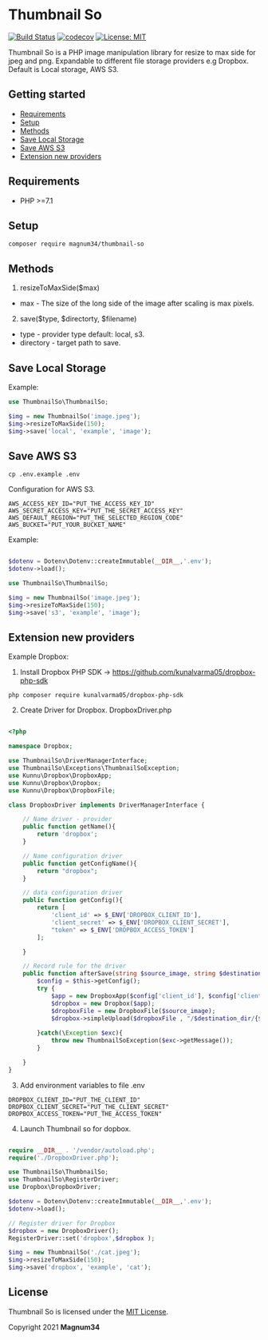 # Thumbnail So

[![Build Status](https://travis-ci.com/Magnum34/Thumbnail-so.svg?branch=main)](https://travis-ci.com/Magnum34/Thumbnail-so)
[![codecov](https://codecov.io/gh/Magnum34/Thumbnail-so/branch/main/graph/badge.svg?token=uNydmJRFvB)](https://codecov.io/gh/Magnum34/Thumbnail-so)
[![License: MIT](https://img.shields.io/badge/License-MIT-yellow.svg)](https://opensource.org/licenses/MIT)



Thumbnail So is a PHP image manipulation library  for resize to max side for jpeg and png.
Expandable to different file storage providers e.g Dropbox.
Default is Local storage, AWS S3.

## Getting started

* [Requirements](#requirements)
* [Setup](#setup)
* [Methods](#methods)
* [Save Local Storage](#save-local-storage)
* [Save AWS S3](#save-aws-s3)
* [Extension new providers](#extension-new-providers)

## Requirements

* PHP >=7.1 

## Setup

```
composer require magnum34/thumbnail-so
```
## Methods 

1. resizeToMaxSide($max)

* max -  The size of the long side of the image after scaling is max pixels.

2. save($type, $directorty, $filename)
* type - provider type default: local, s3.
* directory - target path to save.


## Save Local Storage


Example:
```php
use ThumbnailSo\ThumbnailSo;

$img = new ThumbnailSo('image.jpeg');
$img->resizeToMaxSide(150);
$img->save('local', 'example', 'image');

```

## Save AWS S3


```
cp .env.example .env
```

Configuration for AWS S3.
```
AWS_ACCESS_KEY_ID="PUT_THE_ACCESS_KEY_ID"  
AWS_SECRET_ACCESS_KEY="PUT_THE_SECRET_ACCESS_KEY"
AWS_DEFAULT_REGION="PUT_THE_SELECTED_REGION_CODE"
AWS_BUCKET="PUT_YOUR_BUCKET_NAME"
```

Example:
```php

$dotenv = Dotenv\Dotenv::createImmutable(__DIR__,'.env');
$dotenv->load();

use ThumbnailSo\ThumbnailSo;

$img = new ThumbnailSo('image.jpeg');
$img->resizeToMaxSide(150);
$img->save('s3', 'example', 'image');

```

## Extension new providers

Example Dropbox:

1. Install Dropbox PHP SDK ->  https://github.com/kunalvarma05/dropbox-php-sdk

```
php composer require kunalvarma05/dropbox-php-sdk
```

2. Create Driver for Dropbox. 
DropboxDriver.php
```php

<?php

namespace Dropbox;

use ThumbnailSo\DriverManagerInterface;
use ThumbnailSo\Exceptions\ThumbnailSoException;
use Kunnu\Dropbox\DropboxApp;
use Kunnu\Dropbox\Dropbox;
use Kunnu\Dropbox\DropboxFile;

class DropboxDriver implements DriverManagerInterface {

    // Name driver - provider
    public function getName(){
        return 'dropbox';
    }

    // Name configuration driver
    public function getConfigName(){
        return "dropbox";
    }

    // data configuration driver
    public function getConfig(){
        return [
            'client_id' => $_ENV['DROPBOX_CLIENT_ID'],
            'client_secret' => $_ENV['DROPBOX_CLIENT_SECRET'],
            "token" => $_ENV['DROPBOX_ACCESS_TOKEN']
        ];

    }

    // Record rule for the driver
    public function afterSave(string $source_image, string $destination_dir, string $destination_name, string $extension){
        $config = $this->getConfig();
        try {
            $app = new DropboxApp($config['client_id'], $config['client_secret'],$config['token']);
            $dropbox = new Dropbox($app);
            $dropboxFile = new DropboxFile($source_image);
            $dropbox->simpleUpload($dropboxFile , "/$destination_dir/{$destination_name}.{$extension}", ['autorename' => true]);
           
        }catch(\Exception $exc){
            throw new ThumbnailSoException($exc->getMessage());
        }

    }
}
```

3. Add environment variables to file .env

```
DROPBOX_CLIENT_ID="PUT_THE_CLIENT_ID"
DROPBOX_CLIENT_SECRET="PUT_THE_CLIENT_SECRET"
DROPBOX_ACCESS_TOKEN="PUT_THE_ACCESS_TOKEN"
```

4. Launch Thumbnail so for dopbox.

```php

require __DIR__ . '/vendor/autoload.php';
require('./DropboxDriver.php');

use ThumbnailSo\ThumbnailSo;
use ThumbnailSo\RegisterDriver;
use Dropbox\DropboxDriver;

$dotenv = Dotenv\Dotenv::createImmutable(__DIR__,'.env');
$dotenv->load();

// Register driver for Dropbox
$dropbox = new DropboxDriver();
RegisterDriver::set('dropbox',$dropbox );

$img = new ThumbnailSo('./cat.jpeg');
$img->resizeToMaxSide(150);
$img->save('dropbox', 'example', 'cat');


```


## License

Thumbnail So is licensed under the [MIT License](http://opensource.org/licenses/MIT).

Copyright 2021 **Magnum34**